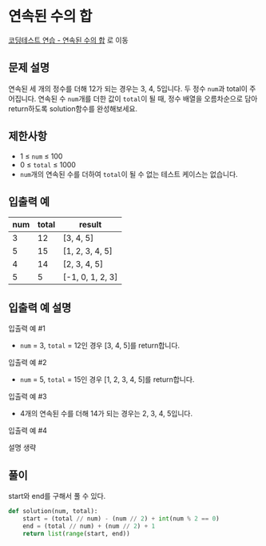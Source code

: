 # 연속된 수의 합

[코딩테스트 연습 - 연속된 수의 합][1] 로 이동

## 문제 설명

연속된 세 개의 정수를 더해 12가 되는 경우는 3, 4, 5입니다. 두 정수 `num`과 total이 주어집니다. 연속된 수 `num`개를 더한 값이 `total`이 될 때, 정수 배열을 오름차순으로 담아 return하도록 solution함수를 완성해보세요.

## 제한사항

- 1 ≤ `num` ≤ 100
- 0 ≤ `total` ≤ 1000
- `num`개의 연속된 수를 더하여 `total`이 될 수 없는 테스트 케이스는 없습니다.

## 입출력 예

| num | total | result           |
| --- | ----- | ---------------- |
| 3   | 12    | [3, 4, 5]        |
| 5   | 15    | [1, 2, 3, 4, 5]  |
| 4   | 14    | [2, 3, 4, 5]     |
| 5   | 5     | [-1, 0, 1, 2, 3] |

## 입출력 예 설명

입출력 예 #1

- `num` = 3, `total` = 12인 경우 [3, 4, 5]를 return합니다.

입출력 예 #2

- `num` = 5, `total` = 15인 경우 [1, 2, 3, 4, 5]를 return합니다.

입출력 예 #3

- 4개의 연속된 수를 더해 14가 되는 경우는 2, 3, 4, 5입니다.

입출력 예 #4

설명 생략

## 풀이

start와 end를 구해서 풀 수 있다.

```python
def solution(num, total):
    start = (total // num) - (num // 2) + int(num % 2 == 0)
    end = (total // num) + (num // 2) + 1
    return list(range(start, end))
```

[1]: https://school.programmers.co.kr/learn/courses/30/lessons/120923
